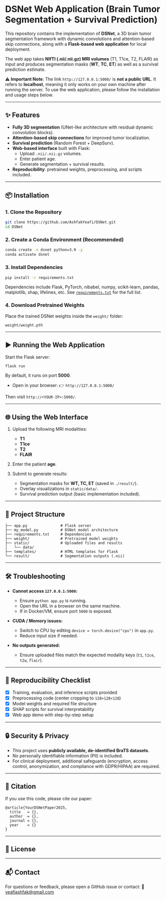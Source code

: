 # DSNet Web Application (Brain Tumor Segmentation + Survival Prediction)

This repository contains the implementation of **DSNet**, a 3D brain tumor segmentation framework with dynamic convolutions and attention-based skip connections, along with a **Flask-based web application** for local deployment.

The web app takes **NIfTI (.nii/.nii.gz) MRI volumes** (T1, T1ce, T2, FLAIR) as input and produces segmentation masks (**WT**, **TC**, **ET**) as well as a survival prediction estimate.

⚠️ **Important Note**: The link `http://127.0.0.1:5000/` is **not a public URL**. It refers to **localhost**, meaning it only works on your own machine after running the server. To use the web application, please follow the installation and usage steps below.

---

## ✨ Features

- **Fully 3D segmentation** (UNet-like architecture with residual dynamic convolution blocks).
- **Attention-based skip connections** for improved tumor localization.
- **Survival prediction** (Random Forest + DeepSurv).
- **Web-based interface** built with Flask:
  - Upload `.nii/.nii.gz` volumes.
  - Enter patient age.
  - Generate segmentation + survival results.
- **Reproducibility**: pretrained weights, preprocessing, and scripts included.

---

## 📦 Installation

### 1. Clone the Repository

```bash
git clone https://github.com/AshfakYeafi/DSNet.git
cd DSNet
```

### 2. Create a Conda Environment (Recommended)

```bash
conda create -n dsnet python=3.9 -y
conda activate dsnet
```

### 3. Install Dependencies

```bash
pip install -r requirements.txt
```

Dependencies include Flask, PyTorch, nibabel, numpy, scikit-learn, pandas, matplotlib, shap, lifelines, etc.
See [`requirements.txt`](requirements.txt) for the full list.

### 4. Download Pretrained Weights

Place the trained DSNet weights inside the `weight/` folder:

```
weight/weight.pth
```

---

## ▶️ Running the Web Application

Start the Flask server:

```bash
flask run
```

By default, it runs on port **5000**.

* Open in your browser:
  👉 `http://127.0.0.1:5000/`

Then visit `http://<YOUR-IP>:5000/`.

---

## 🌐 Using the Web Interface

1. Upload the following MRI modalities:

   * **T1**
   * **T1ce**
   * **T2**
   * **FLAIR**
2. Enter the patient **age**.
3. Submit to generate results:

   * Segmentation masks for **WT, TC, ET** (saved in `./result/`).
   * Overlay visualizations in `static/data/`.
   * Survival prediction output (basic implementation included).

---

## 📂 Project Structure

```
├── app.py               # Flask server
├── my_model.py          # DSNet model architecture
├── requirements.txt     # Dependencies
├── weight/              # Pretrained model weights
├── static/              # Uploaded files and results
│   └── data/
├── templates/           # HTML templates for Flask
└── result/              # Segmentation outputs (.nii)
```

---

## 🛠 Troubleshooting

* **Cannot access `127.0.0.1:5000`:**

  * Ensure `python app.py` is running.
  * Open the URL in a browser on the same machine.
  * If in Docker/VM, ensure port `5000` is exposed.
* **CUDA / Memory issues:**

  * Switch to CPU by editing `device = torch.device("cpu")` in `app.py`.
  * Reduce input size if needed.
* **No outputs generated:**

  * Ensure uploaded files match the expected modality keys (`t1`, `t1ce`, `t2w`, `flair`).

---

## 🔬 Reproducibility Checklist

* [X] Training, evaluation, and inference scripts provided
* [X] Preprocessing code (center cropping to `128×128×128`)
* [X] Model weights and required file structure
* [X] SHAP scripts for survival interpretability
* [X] Web app demo with step-by-step setup

---

## 🔒 Security & Privacy

* This project uses **publicly available, de-identified BraTS datasets**.
* No personally identifiable information (PII) is included.
* For clinical deployment, additional safeguards (encryption, access control, anonymization, and compliance with GDPR/HIPAA) are required.

---

## 📖 Citation

If you use this code, please cite our paper:

```
@article{YourDSNetPaper2025,
  title   = {},
  author  = {},
  journal = {},
  year    = {}
}
```

---

## 📜 License



---

## 📬 Contact

For questions or feedback, please open a GitHub issue or contact:
📧 [yeafiashfak@gmail.com](mailto:yeafiashfak@gmail.com)
